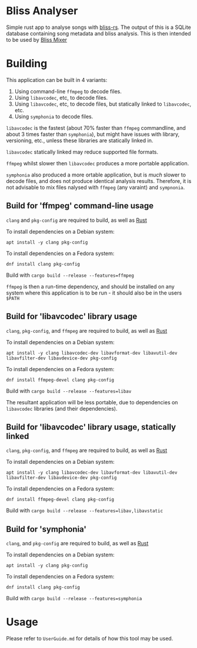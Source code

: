 # Bliss Analyser

Simple rust app to analyse songs with [bliss-rs](https://github.com/Polochon-street/bliss-rs).
The output of this is a SQLite database containing song metadata and
bliss analysis. This is then intended to be used by [Bliss Mixer](https://github.com/CDrummond/bliss-mixer)


# Building

This application can be built in 4 variants:

1. Using command-line `ffmpeg` to decode files.
2. Using `libavcodec`, etc, to decode files.
3. Using `libavcodec`, etc, to decode files, but statically linked to `libavcodec`, etc.
24. Using `symphonia` to decode files.


`libavcodec` is the fastest (about 70% faster than `ffmpeg` commandline, and about
3 times faster than `symphonia`), but might have issues with library, versioning, etc.,
unless these libraries are statically linked in.

`libavcodec` statically linked may reduce supported file formats.

`ffmpeg` whilst slower then `libavcodec` produces a more portable application.

`symphonia` also produced a more ortable application, but is *much* slower to decode
files, and does not produce identical analysis results. Therefore, it is not advisable
to mix files nalysed with `ffmpeg` (any varaint) and `sympnonia`.


## Build for 'ffmpeg' command-line usage

`clang` and `pkg-config` are required to build, as well as
[Rust](https://www.rust-lang.org/tools/install)

To install dependencies on a Debian system:

```
apt install -y clang pkg-config
```

To install dependencies on a Fedora system:
```
dnf install clang pkg-config
```

Build with `cargo build --release --features=ffmpeg`

`ffmpeg` is then a run-time dependency, and should be installed on any system where this application
is to be run - it should also be in the users `$PATH`


## Build for 'libavcodec' library usage

`clang`, `pkg-config`, and `ffmpeg` are required to build, as well as
[Rust](https://www.rust-lang.org/tools/install)

To install dependencies on a Debian system:

```
apt install -y clang libavcodec-dev libavformat-dev libavutil-dev libavfilter-dev libavdevice-dev pkg-config
```

To install dependencies on a Fedora system:
```
dnf install ffmpeg-devel clang pkg-config
```

Build with `cargo build --release --features=libav`

The resultant application will be less portable, due to dependencies on `libavcodec` libraries (and
their dependencies).

## Build for 'libavcodec' library usage, statically linked

`clang`, `pkg-config`, and `ffmpeg` are required to build, as well as
[Rust](https://www.rust-lang.org/tools/install)

To install dependencies on a Debian system:

```
apt install -y clang libavcodec-dev libavformat-dev libavutil-dev libavfilter-dev libavdevice-dev pkg-config
```

To install dependencies on a Fedora system:
```
dnf install ffmpeg-devel clang pkg-config
```

Build with `cargo build --release --features=libav,libavstatic`


## Build for 'symphonia'

`clang`, and `pkg-config` are required to build, as well as
[Rust](https://www.rust-lang.org/tools/install)

To install dependencies on a Debian system:

```
apt install -y clang pkg-config
```

To install dependencies on a Fedora system:
```
dnf install clang pkg-config
```

Build with `cargo build --release --features=symphonia`


# Usage

Please refer to `UserGuide.md` for details of how this tool may be used.
